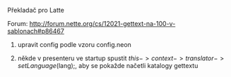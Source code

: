 Překladač pro Latte

Forum: http://forum.nette.org/cs/12021-gettext-na-100-v-sablonach#p86467

1) upravit config podle vzoru config.neon

2) někde v presenteru ve startup spustit $this->context->translator->setLanguage($lang);, aby se pokažde načetli katalogy gettextu